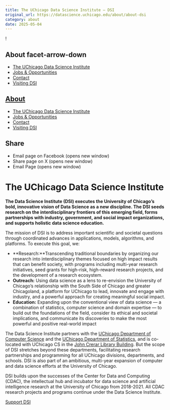 ```yaml
---
title: The UChicago Data Science Institute – DSI
original_url: https://datascience.uchicago.edu/about/about-dsi
category: about
date: 2025-05-04
---
```


!

## About facet-arrow-down

* [The UChicago Data Science Institute](https://datascience.uchicago.edu/about/about-dsi/)
* [Jobs & Opportunities](https://datascience.uchicago.edu/about/jobs/)
* [Contact](https://datascience.uchicago.edu/about/contact/)
* [Visiting DSI](https://datascience.uchicago.edu/about/visiting-dsi/)

## [About](https://datascience.uchicago.edu/about/)

* [The UChicago Data Science Institute](https://datascience.uchicago.edu/about/about-dsi/)
* [Jobs & Opportunities](https://datascience.uchicago.edu/about/jobs/)
* [Contact](https://datascience.uchicago.edu/about/contact/)
* [Visiting DSI](https://datascience.uchicago.edu/about/visiting-dsi/)

## Share

* Email page on Facebook (opens new window)
* Share page on X (opens new window)
* Email Page (opens new window)

<!-- Table-like structure detected -->

# The UChicago Data Science Institute

**The Data Science Institute (DSI) executes the University of Chicago’s bold, innovative vision of Data Science as a new discipline. The DSI seeds research on the interdisciplinary frontiers of this emerging field, forms partnerships with industry, government, and social impact organizations, and supports holistic data science education.**

The mission of DSI is to address important scientific and societal questions through coordinated advances in applications, models, algorithms, and platforms. To execute this goal, we:

* **Research:**Transcending traditional boundaries by organizing our research into interdisciplinary themes focused on high impact results that can benefit society, with programs including multi-year research initiatives, seed grants for high-risk, high-reward research projects, and the development of a research ecosystem.
* **Outreach:** Using data science as a lens to re-envision the University of Chicago’s relationship with the South Side of Chicago and greater Chicagoland, a platform for UChicago to lead, innovate and engage with industry, and a powerful approach for creating meaningful social impact.
* **Education:** Expanding upon the conventional view of data science — a combination of statistics, computer science and domain expertise — to build out the foundations of the field, consider its ethical and societal implications, and communicate its discoveries to make the most powerful and positive real-world impact

The Data Science Institute partners with the [UChicago Department of Computer Science](https://www.cs.uchicago.edu/) and the [UChicago Department of Statistics](https://stat.uchicago.edu/), and is co-located with UChicago CS in the [John Crerar Library Building](https://www.cs.uchicago.edu/about/our-new-building/). But the scope of DSI stretches beyond these departments, facilitating research partnerships and programming for all UChicago divisions, departments, and schools. DSI is also part of an ambitious, multi-year expansion of computer and data science efforts at the University of Chicago.

DSI builds upon the successes of the Center for Data and Computing (CDAC), the intellectual hub and incubator for data science and artificial intelligence research at the University of Chicago from 2018-2021. All CDAC research projects and programs continue under the Data Science Institute.

[Support DSI](https://campaign.uchicago.edu/priorities/center-for-data-and-computing/)